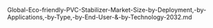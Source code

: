 Global-Eco-friendly-PVC-Stabilizer-Market-Size-by-Deployment,-by-Applications,-by-Type,-by-End-User-&-by-Technology-2032.md
